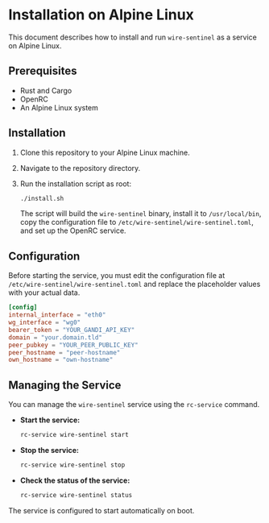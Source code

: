 # Installation on Alpine Linux

This document describes how to install and run `wire-sentinel` as a service on Alpine Linux.

## Prerequisites

*   Rust and Cargo
*   OpenRC
*   An Alpine Linux system

## Installation

1.  Clone this repository to your Alpine Linux machine.
2.  Navigate to the repository directory.
3.  Run the installation script as root:

    ```sh
    ./install.sh
    ```

    The script will build the `wire-sentinel` binary, install it to `/usr/local/bin`, copy the configuration file to `/etc/wire-sentinel/wire-sentinel.toml`, and set up the OpenRC service.

## Configuration

Before starting the service, you must edit the configuration file at `/etc/wire-sentinel/wire-sentinel.toml` and replace the placeholder values with your actual data.

```toml
[config]
internal_interface = "eth0"
wg_interface = "wg0"
bearer_token = "YOUR_GANDI_API_KEY"
domain = "your.domain.tld"
peer_pubkey = "YOUR_PEER_PUBLIC_KEY"
peer_hostname = "peer-hostname"
own_hostname = "own-hostname"
```

## Managing the Service

You can manage the `wire-sentinel` service using the `rc-service` command.

*   **Start the service:**

    ```sh
    rc-service wire-sentinel start
    ```

*   **Stop the service:**

    ```sh
    rc-service wire-sentinel stop
    ```

*   **Check the status of the service:**

    ```sh
    rc-service wire-sentinel status
    ```

The service is configured to start automatically on boot.
